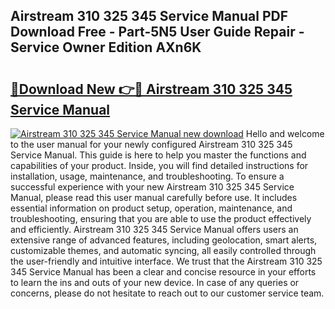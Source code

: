 ## Airstream 310 325 345 Service Manual PDF Download Free - Part-5N5 User Guide Repair - Service Owner Edition AXn6K

# <h2><a href="http://bc49695.oget.top/?id=Airstream+310+325+345+Service+Manual">🔗Download New 👉🔴 Airstream 310 325 345 Service Manual</a></h2>

[![Airstream 310 325 345 Service Manual new download](https://i.imgur.com/5g1atiW.png)](http://bc49695.oget.top/?id=Airstream+310+325+345+Service+Manual)
Hello and welcome to the user manual for your newly configured Airstream 310 325 345 Service Manual. This guide is here to help you master the functions and capabilities of your product. Inside, you will find detailed instructions for installation, usage, maintenance, and troubleshooting. To ensure a successful experience with your new Airstream 310 325 345 Service Manual, please read this user manual carefully before use. It includes essential information on product setup, operation, maintenance, and troubleshooting, ensuring that you are able to use the product effectively and efficiently. Airstream 310 325 345 Service Manual offers users an extensive range of advanced features, including geolocation, smart alerts, customizable themes, and automatic syncing, all easily controlled through the user-friendly and intuitive interface. We trust that the Airstream 310 325 345 Service Manual has been a clear and concise resource in your efforts to learn the ins and outs of your new device. In case of any queries or concerns, please do not hesitate to reach out to our customer service team.
